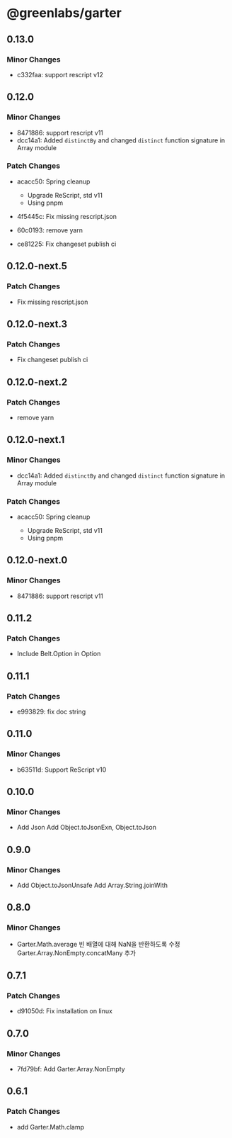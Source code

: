 # @greenlabs/garter

## 0.13.0

### Minor Changes

- c332faa: support rescript v12

## 0.12.0

### Minor Changes

- 8471886: support rescript v11
- dcc14a1: Added `distinctBy` and changed `distinct` function signature in Array module

### Patch Changes

- acacc50: Spring cleanup

  - Upgrade ReScript, std v11
  - Using pnpm

- 4f5445c: Fix missing rescript.json
- 60c0193: remove yarn
- ce81225: Fix changeset publish ci

## 0.12.0-next.5

### Patch Changes

- Fix missing rescript.json

## 0.12.0-next.3

### Patch Changes

- Fix changeset publish ci

## 0.12.0-next.2

### Patch Changes

- remove yarn

## 0.12.0-next.1

### Minor Changes

- dcc14a1: Added `distinctBy` and changed `distinct` function signature in Array module

### Patch Changes

- acacc50: Spring cleanup

  - Upgrade ReScript, std v11
  - Using pnpm

## 0.12.0-next.0

### Minor Changes

- 8471886: support rescript v11

## 0.11.2

### Patch Changes

- Include Belt.Option in Option

## 0.11.1

### Patch Changes

- e993829: fix doc string

## 0.11.0

### Minor Changes

- b63511d: Support ReScript v10

## 0.10.0

### Minor Changes

- Add Json
  Add Object.toJsonExn, Object.toJson

## 0.9.0

### Minor Changes

- Add Object.toJsonUnsafe
  Add Array.String.joinWith

## 0.8.0

### Minor Changes

- Garter.Math.average 빈 배열에 대해 NaN을 반환하도록 수정
  Garter.Array.NonEmpty.concatMany 추가

## 0.7.1

### Patch Changes

- d91050d: Fix installation on linux

## 0.7.0

### Minor Changes

- 7fd79bf: Add Garter.Array.NonEmpty

## 0.6.1

### Patch Changes

- add Garter.Math.clamp
